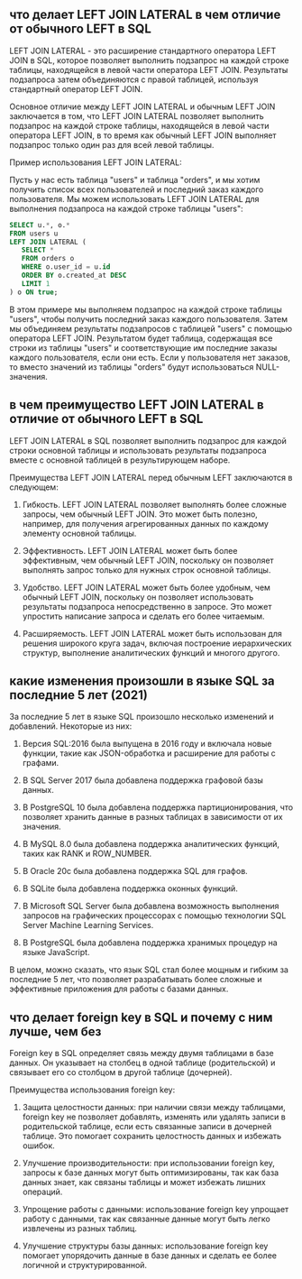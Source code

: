 ## что делает LEFT JOIN LATERAL в чем отличие от обычного LEFT в SQL

LEFT JOIN LATERAL - это расширение стандартного оператора LEFT JOIN в SQL, которое позволяет выполнить подзапрос на каждой строке таблицы, находящейся в левой части оператора LEFT JOIN. Результаты подзапроса затем объединяются с правой таблицей, используя стандартный оператор LEFT JOIN.

Основное отличие между LEFT JOIN LATERAL и обычным LEFT JOIN заключается в том, что LEFT JOIN LATERAL позволяет выполнить подзапрос на каждой строке таблицы, находящейся в левой части оператора LEFT JOIN, в то время как обычный LEFT JOIN выполняет подзапрос только один раз для всей левой таблицы.

Пример использования LEFT JOIN LATERAL:

Пусть у нас есть таблица "users" и таблица "orders", и мы хотим получить список всех пользователей и последний заказ каждого пользователя. Мы можем использовать LEFT JOIN LATERAL для выполнения подзапроса на каждой строке таблицы "users":

```sql
SELECT u.*, o.*
FROM users u
LEFT JOIN LATERAL (
   SELECT *
   FROM orders o
   WHERE o.user_id = u.id
   ORDER BY o.created_at DESC
   LIMIT 1
) o ON true;
```

В этом примере мы выполняем подзапрос на каждой строке таблицы "users", чтобы получить последний заказ каждого пользователя. Затем мы объединяем результаты подзапросов с таблицей "users" с помощью оператора LEFT JOIN. Результатом будет таблица, содержащая все строки из таблицы "users" и соответствующие им последние заказы каждого пользователя, если они есть. Если у пользователя нет заказов, то вместо значений из таблицы "orders" будут использоваться NULL-значения.

## в чем преимущество LEFT JOIN LATERAL в отличие от обычного LEFT в SQL

LEFT JOIN LATERAL в SQL позволяет выполнить подзапрос для каждой строки основной таблицы и использовать результаты подзапроса вместе с основной таблицей в результирующем наборе. 

Преимущества LEFT JOIN LATERAL перед обычным LEFT заключаются в следующем:

1. Гибкость. LEFT JOIN LATERAL позволяет выполнять более сложные запросы, чем обычный LEFT JOIN. Это может быть полезно, например, для получения агрегированных данных по каждому элементу основной таблицы.

2. Эффективность. LEFT JOIN LATERAL может быть более эффективным, чем обычный LEFT JOIN, поскольку он позволяет выполнять запрос только для нужных строк основной таблицы.

3. Удобство. LEFT JOIN LATERAL может быть более удобным, чем обычный LEFT JOIN, поскольку он позволяет использовать результаты подзапроса непосредственно в запросе. Это может упростить написание запроса и сделать его более читаемым.

4. Расширяемость. LEFT JOIN LATERAL может быть использован для решения широкого круга задач, включая построение иерархических структур, выполнение аналитических функций и многого другого.

## какие изменения произошли в языке SQL за последние 5 лет (2021)

За последние 5 лет в языке SQL произошло несколько изменений и добавлений. Некоторые из них:

1. Версия SQL:2016 была выпущена в 2016 году и включала новые функции, такие как JSON-обработка и расширение для работы с графами.

2. В SQL Server 2017 была добавлена поддержка графовой базы данных.

3. В PostgreSQL 10 была добавлена поддержка партиционирования, что позволяет хранить данные в разных таблицах в зависимости от их значения.

4. В MySQL 8.0 была добавлена поддержка аналитических функций, таких как RANK и ROW_NUMBER.

5. В Oracle 20c была добавлена поддержка SQL для графов.

6. В SQLite была добавлена поддержка оконных функций.

7. В Microsoft SQL Server была добавлена возможность выполнения запросов на графических процессорах с помощью технологии SQL Server Machine Learning Services.

8. В PostgreSQL была добавлена поддержка хранимых процедур на языке JavaScript.

В целом, можно сказать, что язык SQL стал более мощным и гибким за последние 5 лет, что позволяет разрабатывать более сложные и эффективные приложения для работы с базами данных.

## что делает foreign key в SQL и почему с ним лучше, чем без

Foreign key в SQL определяет связь между двумя таблицами в базе данных. Он указывает на столбец в одной таблице (родительской) и связывает его со столбцом в другой таблице (дочерней). 

Преимущества использования foreign key:

1. Защита целостности данных: при наличии связи между таблицами, foreign key не позволяет добавлять, изменять или удалять записи в родительской таблице, если есть связанные записи в дочерней таблице. Это помогает сохранить целостность данных и избежать ошибок.

2. Улучшение производительности: при использовании foreign key, запросы к базе данных могут быть оптимизированы, так как база данных знает, как связаны таблицы и может избежать лишних операций.

3. Упрощение работы с данными: использование foreign key упрощает работу с данными, так как связанные данные могут быть легко извлечены из разных таблиц.

4. Улучшение структуры базы данных: использование foreign key помогает упорядочить данные в базе данных и сделать ее более логичной и структурированной.